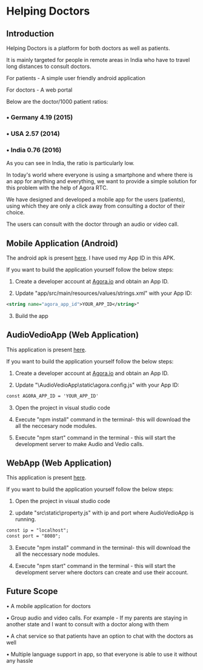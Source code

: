 # Helping Doctors

## Introduction

Helping Doctors is a platform for both doctors as well as patients.

It is mainly targeted for people in remote areas in India who have to travel long distances to consult doctors.

For patients - A simple user friendly android application

For doctors - A web portal

Below are the doctor/1000 patient ratios: 

### • Germany 4.19 (2015)

### • USA 2.57 (2014)

### • India 0.76 (2016)

As you can see in India, the ratio is particularly low.

In today's world where everyone is using a smartphone and where there is an app for anything and everything, we want to provide a simple solution for this problem with the help of Agora RTC.

We have designed and developed a mobile app for the users (patients), using which they are only a click away from consulting a doctor of their choice.

The users can consult with the doctor through an audio or video call.

## Mobile Application (Android)

The android apk is present [here](/Mobile%20App/APK/). I have used my App ID in this APK.

If you want to build the application yourself follow the below steps:

1. Create a developer account at [Agora.io](https://agora.io) and obtain an App ID.

2. Update "app/src/main/resources/values/strings.xml" with your App ID: 

 ```xml
 <string name="agora_app_id">YOUR_APP_ID</string>"
 ```
3. Build the app

## AudioVedioApp (Web Application)

This application is present [here](/AudioVedioApp/).

If you want to build the application yourself follow the below steps:

1. Create a developer account at [Agora.io](https://agora.io) and obtain an App ID.

2. Update "\AudioVedioApp\static\agora.config.js" with your App ID: 

 ```xml
 const AGORA_APP_ID = 'YOUR_APP_ID'
 ```
3. Open the project in visual studio code

4. Execute "npm install" command  in the terminal- this will download the all the neccesary  node modules.

5. Execute "npm start" command in the terminal - this will start the development server to make Audio and Vedio calls.

## WebApp (Web Application)

This application is present [here](/WebApp/).

If you want to build the application yourself follow the below steps:

1. Open the project in visual studio code

2. update "src\static\property.js" with ip and port where AudioVedioApp is running. 

 ```xml
 const ip = "localhost";
 const port = "8080";
 ```

3. Execute "npm install" command  in the terminal- this will download the all the neccessary node modules.

4. Execute "npm start" command in the terminal - this will start the development server where doctors can create and use their account.


## Future Scope

• A mobile application for doctors

• Group audio and video calls. For example - If my parents are staying in another state and I want to consult with a doctor along with     them

• A chat service so that patients have an option to chat with the doctors as well

• Multiple language support in app, so that everyone is able to use it without any hassle
